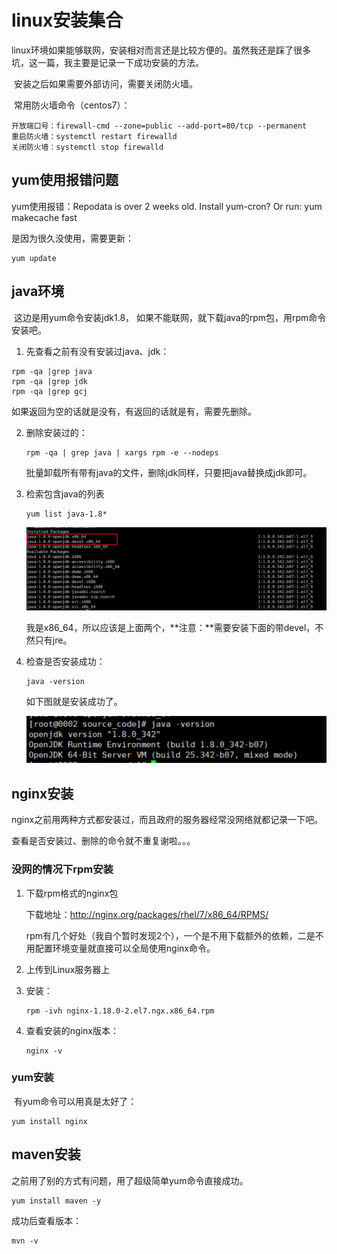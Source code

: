 # linux安装集合

​	linux环境如果能够联网，安装相对而言还是比较方便的。虽然我还是踩了很多坑，这一篇，我主要是记录一下成功安装的方法。

​	安装之后如果需要外部访问，需要关闭防火墙。

​	常用防火墙命令（centos7）：

```
开放端口号：firewall-cmd --zone=public --add-port=80/tcp --permanent
重启防火墙：systemctl restart firewalld
关闭防火墙：systemctl stop firewalld
```



## yum使用报错问题

yum使用报错：Repodata is over 2 weeks old. Install yum-cron? Or run: yum makecache fast

是因为很久没使用，需要更新：

```
yum update
```



## java环境

​	这边是用yum命令安装jdk1.8， 如果不能联网，就下载java的rpm包，用rpm命令安装吧。

1. 先查看之前有没有安装过java、jdk：

```
rpm -qa |grep java
rpm -qa |grep jdk
rpm -qa |grep gcj
```

如果返回为空的话就是没有，有返回的话就是有，需要先删除。

2. 删除安装过的：

   ```
   rpm -qa | grep java | xargs rpm -e --nodeps 
   ```

   批量卸载所有带有java的文件，删除jdk同样，只要把java替换成jdk即可。

3. 检索包含java的列表

   ```
   yum list java-1.8* 
   ```

   ![image-20220802173107891](images/image-20220802173107891.png)

   我是x86_64，所以应该是上面两个，**注意：**需要安装下面的带devel，不然只有jre。

4. 检查是否安装成功：

   ```
   java -version
   ```

   如下图就是安装成功了。

   ![image-20220802173907937](images/image-20220802173907937.png)



## nginx安装

nginx之前用两种方式都安装过，而且政府的服务器经常没网络就都记录一下吧。

查看是否安装过、删除的命令就不重复谢啦。。。

### 没网的情况下rpm安装

1. 下载rpm格式的nginx包

   下载地址：http://nginx.org/packages/rhel/7/x86_64/RPMS/

   rpm有几个好处（我自个暂时发现2个），一个是不用下载额外的依赖，二是不用配置环境变量就直接可以全局使用nginx命令。

2. 上传到Linux服务器上

3. 安装：

   ```
   rpm -ivh nginx-1.18.0-2.el7.ngx.x86_64.rpm
   ```

4. 查看安装的nginx版本：

   ```
   nginx -v
   ```

### yum安装

​	有yum命令可以用真是太好了：

```
yum install nginx
```



## maven安装

之前用了别的方式有问题，用了超级简单yum命令直接成功。

```
yum install maven -y
```

成功后查看版本：

```
mvn -v
```

